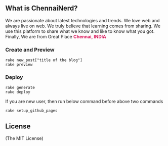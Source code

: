 ## What is ChennaiNerd?

We are passionate about latest technologies and trends. We love web and always
live on web. We truly believe that learning comes from sharing.
We use this platform to share what we know and like to know what you got.
Finally, We are from Great Place <strong style="color:#d91459">Chennai, INDIA</strong>

### Create and Preview

    rake new_post["title of the blog"]
    rake preview

### Deploy

    rake generate
    rake deploy

If you are new user, then run below command before above two commands

    rake setup_github_pages

## License

(The MIT License)

